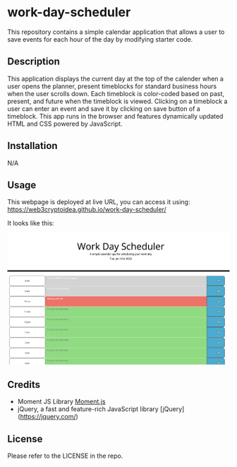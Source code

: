 # work-day-scheduler
This repository contains a simple calendar application that allows a user to save events for each hour of the day by modifying starter code.

## Description

This application displays the current day at the top of the calender when a user opens the planner, present timeblocks for standard business hours when the user scrolls down. Each timeblock is color-coded based on past, present, and future when the timeblock is viewed. Clicking on a timeblock a user can enter an event and save it by clicking on save button of a timeblock.
This app runs in the browser and features dynamically updated HTML and CSS powered by JavaScript.  

## Installation
N/A

## Usage 
This webpage is deployed  at live URL, you can access it using: https://web3cryptoidea.github.io/work-day-scheduler/

It looks like this:

![Start quiz](assets/images/image1.png)

  


 
## Credits

- Moment JS Library [Moment.js](https://momentjs.com/) 
- jQuery, a fast and feature-rich JavaScript library [jQuery] (https://jquery.com/)


## License
Please refer to the LICENSE in the repo.

 
 

  